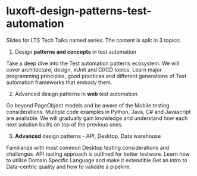 # luxoft-design-patterns-test-automation

Slides for LTS Tech Talks named series. The content is split in 3 topics:
1. Design **patterns and concepts** in test automation

Take a deep dive into the Test automation patterns ecosystem. We will cover architecture, design, xUnit and CI/CD topics.
Learn major programming principles, good practices and different generations of Test automation frameworks that embody them.

2. Advanced design patterns in **web** test automation

Go beyond PageObject models and be aware of the Mobile testing considerations. Multiple code examples in Python, Java, C# and Javascript are available.
We will gradually gain knowledge and understand how each next solution builts on top of the previous ones.

3. **Advanced** design patterns - API, Desktop, Data warehouse

Familiarize with most common Desktop testing considerations and challenges. API testing approach is outlined for better testware. 
Learn how to utilise Domain Specific Language and make it extendible.Get an intro to  Data-centric quality and how to validate a pipeline.

